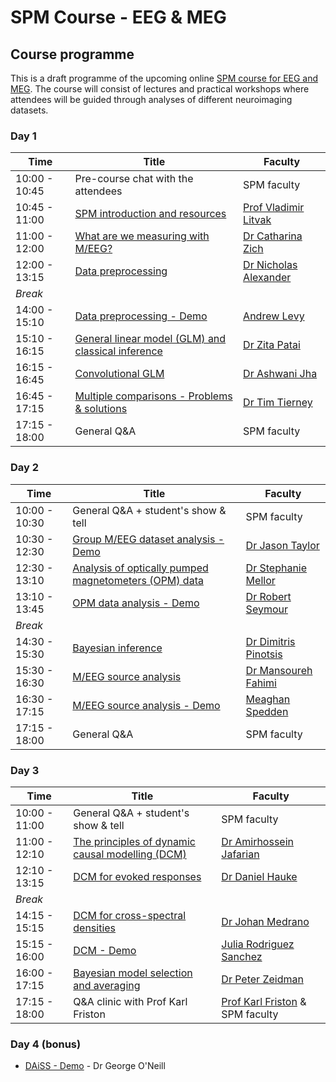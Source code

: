 # SPM Course - EEG & MEG

## Course programme

This is a draft programme of the upcoming online [SPM course for EEG and MEG](./index.md). The course will consist of lectures and practical workshops where attendees will be guided through analyses of different neuroimaging datasets. 

### Day 1

| Time              | Title                           | Faculty                                |
| ----------------- | ------------------------------- | -------------------------------------- |
| 10:00 - 10:45     | Pre-course chat with the attendees                  | SPM faculty                         |
| 10:45 - 11:00     | [SPM introduction and resources](https://youtu.be/jDGTJrX8W1Y?feature=shared)                         | [Prof Vladimir Litvak](https://profiles.ucl.ac.uk/10801-vladimir-litvak) |
| 11:00 - 12:00     | [What are we measuring with M/EEG?](https://youtu.be/FhjTkeDhZ58?feature=shared)                    | [Dr Catharina Zich](https://www.ndcn.ox.ac.uk/team/catharina-zich)      |
| 12:00 - 13:15     | [Data preprocessing](https://youtu.be/eFNBAHJNRVk?feature=shared)	                              | [Dr Nicholas Alexander](https://profiles.ucl.ac.uk/74968-nicholas-alexander) |
| *Break*                                                                               |
| 14:00 - 15:10     | [Data preprocessing - Demo](https://youtu.be/zlYtJF4pzo4?feature=shared)                            | [Andrew Levy](https://scholar.google.co.uk/citations?user=jr_wbp4AAAAJ&hl=en) |
| 15:10 - 16:15     | [General linear model (GLM) and classical inference](https://youtu.be/ZmTQTk0n4sY?feature=shared)  | [Dr Zita Patai](https://profiles.ucl.ac.uk/35058-zita-patai) |
| 16:15 - 16:45     | [Convolutional GLM](https://youtu.be/8CugqEilaa0?feature=shared)                                   | [Dr Ashwani Jha](https://profiles.ucl.ac.uk/4064-ashwani-jha) |
| 16:45 - 17:15     | [Multiple comparisons - Problems & solutions](https://youtu.be/ZtRKxI-RR9k?feature=shared)         | [Dr Tim Tierney](https://profiles.ucl.ac.uk/41354-tim-tierney) |
| 17:15 - 18:00     | General Q&A                                         | SPM faculty                            |


### Day 2

| Time              | Title                           | Faculty                                |
| ----------------- | ------------------------------- | -------------------------------------- |
| 10:00 - 10:30     | General Q&A + student's show & tell                    | SPM faculty                         |
| 10:30 - 12:30     | [Group M/EEG dataset analysis - Demo](https://youtu.be/PfRLlUTrCWA?feature=shared)                 | [Dr Jason Taylor](https://research.manchester.ac.uk/en/persons/jason.taylor) |
| 12:30 - 13:10     | [Analysis of optically pumped magnetometers (OPM) data](https://youtu.be/clnwtTC0ZBA?feature=shared) | [Dr Stephanie Mellor](https://profiles.ucl.ac.uk/63631-stephanie-mellor)      |
| 13:10 - 13:45     | [OPM data analysis - Demo](https://youtu.be/kWK7z-SYa6Y?feature=shared)	                            | [Dr Robert Seymour](https://profiles.ucl.ac.uk/74338-robert-seymour) |
| *Break*                                                                               |
| 14:30 - 15:30     | [Bayesian inference](https://youtu.be/mkkAKoIIHTY?feature=shared)                                    | [Dr Dimitris Pinotsis](https://www.city.ac.uk/about/people/academics/dimitrios-pinotsis) |
| 15:30 - 16:30     | [M/EEG source analysis](https://youtu.be/R1elEBRbwE0?feature=shared)                                 | [Dr Mansoureh Fahimi](https://profiles.ucl.ac.uk/87018-mansoureh-fahimi-hnazaee) |
| 16:30 - 17:15     | [M/EEG source analysis - Demo](https://youtu.be/ssmmhfHmWA8?feature=shared)                          | [Meaghan Spedden](https://research.ku.dk/search/result/?pure=en%2Fpersons%2Fmeaghan-elizabeth-spedden(e96259a8-d793-4586-903e-cbf824fa8021).html) |
| 17:15 - 18:00     | General Q&A                                           | SPM faculty                            |


### Day 3

| Time              | Title                           | Faculty                                |
| ----------------- | ------------------------------- | -------------------------------------- |
| 10:00 - 11:00     | General Q&A + student's show & tell                    | SPM faculty                         |
| 11:00 - 12:10     | [The principles of dynamic causal modelling (DCM)](https://youtu.be/tD9peFEq1KQ?feature=shared)      | [Dr Amirhossein Jafarian](https://ftd.neurology.cam.ac.uk/directory/A_Jafarian) |
| 12:10 - 13:15     | [DCM for evoked responses](https://youtu.be/c3lrMfEHTSs?feature=shared)                              | [Dr Daniel Hauke](https://profiles.ucl.ac.uk/92790-daniel-hauke)      |
| *Break*                                                                               |
| 14:15 - 15:15     | [DCM for cross-spectral densities](https://youtu.be/ZbeZmxERRho)                      | [Dr Johan Medrano](https://profiles.ucl.ac.uk/91185-johan-medrano) |
| 15:15 - 16:00     | [DCM - Demo](https://youtu.be/oocLux1lBMI?feature=shared)                                           | [Julia Rodriguez Sanchez](https://www.researchgate.net/profile/Julia_Rodriguez-Sanchez) |
| 16:00 - 17:15     | [Bayesian model selection and averaging](https://youtu.be/O3mAnlD4ibU?feature=shared)                | [Dr Peter Zeidman](https://peterzeidman.co.uk/) |
| 17:15 - 18:00     | Q&A clinic with Prof Karl Friston                     | [Prof Karl Friston](https://www.fil.ion.ucl.ac.uk/~karl/) & SPM faculty        


### Day 4 (bonus)
- [DAiSS - Demo](https://youtu.be/3S_VQbewl9w?feature=shared) - Dr George O'Neill 